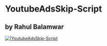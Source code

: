 # YoutubeAdsSkip-Script
## by Rahul Balamwar

[![|YoutubeAdsSkip-Script](https://iconape.com/wp-content/files/yd/367773/svg/logo-linkedin-logo-icon-png-svg.png)](https://www.linkedin.com/in/whorahul)

